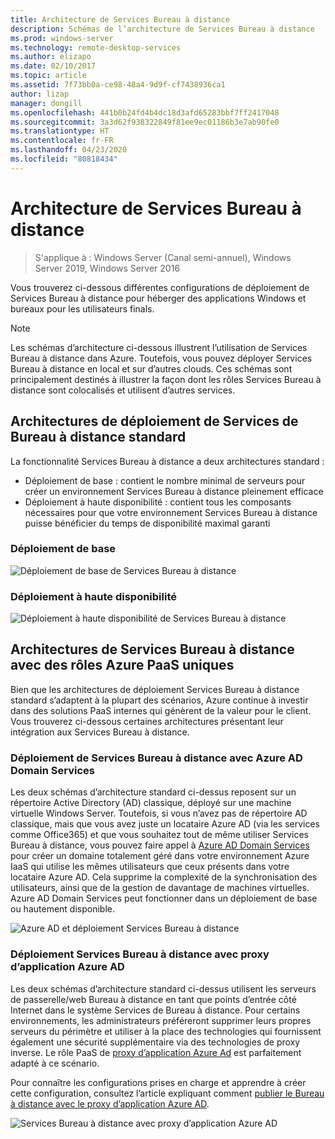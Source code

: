 ```yaml
---
title: Architecture de Services Bureau à distance
description: Schémas de l’architecture de Services Bureau à distance
ms.prod: windows-server
ms.technology: remote-desktop-services
ms.author: elizapo
ms.date: 02/10/2017
ms.topic: article
ms.assetid: 7f73bb0a-ce98-48a4-9d9f-cf7438936ca1
author: lizap
manager: dongill
ms.openlocfilehash: 441b0b24fd4b4dc18d3afd65283bbf7ff2417048
ms.sourcegitcommit: 3a3d62f938322849f81ee9ec01186b3e7ab90fe0
ms.translationtype: HT
ms.contentlocale: fr-FR
ms.lasthandoff: 04/23/2020
ms.locfileid: "80818434"
---
```

# <a name="remote-desktop-services-architecture"></a>Architecture de Services Bureau à distance

>S'applique à : Windows Server (Canal semi-annuel), Windows Server 2019, Windows Server 2016

Vous trouverez ci-dessous différentes configurations de déploiement de Services Bureau à distance pour héberger des applications Windows et bureaux pour les utilisateurs finals.

>[!NOTE]
> Les schémas d’architecture ci-dessous illustrent l’utilisation de Services Bureau à distance dans Azure. Toutefois, vous pouvez déployer Services Bureau à distance en local et sur d’autres clouds. Ces schémas sont principalement destinés à illustrer la façon dont les rôles Services Bureau à distance sont colocalisés et utilisent d’autres services.

## <a name="standard-rds-deployment-architectures"></a>Architectures de déploiement de Services de Bureau à distance standard

La fonctionnalité Services Bureau à distance a deux architectures standard :
-    Déploiement de base : contient le nombre minimal de serveurs pour créer un environnement Services Bureau à distance pleinement efficace
-    Déploiement à haute disponibilité : contient tous les composants nécessaires pour que votre environnement Services Bureau à distance puisse bénéficier du temps de disponibilité maximal garanti

### <a name="basic-deployment"></a>Déploiement de base

![Déploiement de base de Services Bureau à distance](./media/basic-rds.png)

### <a name="highly-available-deployment"></a>Déploiement à haute disponibilité

![Déploiement à haute disponibilité de Services Bureau à distance](./media/ha-rds.png)

## <a name="rds-architectures-with-unique-azure-paas-roles"></a>Architectures de Services Bureau à distance avec des rôles Azure PaaS uniques

Bien que les architectures de déploiement Services Bureau à distance standard s’adaptent à la plupart des scénarios, Azure continue à investir dans des solutions PaaS internes qui génèrent de la valeur pour le client. Vous trouverez ci-dessous certaines architectures présentant leur intégration aux Services Bureau à distance.

### <a name="rds-deployment-with-azure-ad-domain-services"></a>Déploiement de Services Bureau à distance avec Azure AD Domain Services

Les deux schémas d’architecture standard ci-dessus reposent sur un répertoire Active Directory (AD) classique, déployé sur une machine virtuelle Windows Server. Toutefois, si vous n’avez pas de répertoire AD classique, mais que vous avez juste un locataire Azure AD (via les services comme Office365) et que vous souhaitez tout de même utiliser Services Bureau à distance, vous pouvez faire appel à [Azure AD Domain Services](https://docs.microsoft.com/azure/active-directory-domain-services/active-directory-ds-overview) pour créer un domaine totalement géré dans votre environnement Azure IaaS qui utilise les mêmes utilisateurs que ceux présents dans votre locataire Azure AD. Cela supprime la complexité de la synchronisation des utilisateurs, ainsi que de la gestion de davantage de machines virtuelles. Azure AD Domain Services peut fonctionner dans un déploiement de base ou hautement disponible.

![Azure AD et déploiement Services Bureau à distance](./media/aadds-rds.png)

### <a name="rds-deployment-with-azure-ad-application-proxy"></a>Déploiement Services Bureau à distance avec proxy d’application Azure AD

Les deux schémas d’architecture standard ci-dessus utilisent les serveurs de passerelle/web Bureau à distance en tant que points d’entrée côté Internet dans le système Services de Bureau à distance. Pour certains environnements, les administrateurs préféreront supprimer leurs propres serveurs du périmètre et utiliser à la place des technologies qui fournissent également une sécurité supplémentaire via des technologies de proxy inverse. Le rôle PaaS de [proxy d’application Azure Ad](https://docs.microsoft.com/azure/active-directory/active-directory-application-proxy-get-started) est parfaitement adapté à ce scénario.

Pour connaître les configurations prises en charge et apprendre à créer cette configuration, consultez l’article expliquant comment [publier le Bureau à distance avec le proxy d’application Azure AD](/azure/active-directory/application-proxy-publish-remote-desktop).

![Services Bureau à distance avec proxy d’application Azure AD](./media/aadappproxy-rds.png)
